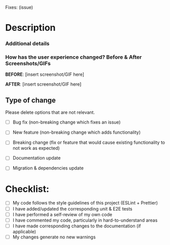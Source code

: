 Fixes: (issue)

# Description

<!-- Please include a summary of the change and which issue is fixed. Please also include relevant motivation and context. List any dependencies that are required for this change. -->

### Additional details

### How has the user experience changed? Before & After Screenshots/GIFs

**BEFORE**:
[insert screenshot/GIF here]

**AFTER**:
[insert screenshot/GIF here]

## Type of change

Please delete options that are not relevant.

- [ ] Bug fix (non-breaking change which fixes an issue)
- [ ] New feature (non-breaking change which adds functionality)
- [ ] Breaking change (fix or feature that would cause existing functionality to not work as expected)
- [ ] Documentation update
- [ ] Migration & dependencies update


# Checklist:

- [ ] My code follows the style guidelines of this project (ESLint + Prettier)
- [ ] I have added/updated the corresponding unit & E2E tests
- [ ] I have performed a self-review of my own code
- [ ] I have commented my code, particularly in hard-to-understand areas
- [ ] I have made corresponding changes to the documentation (if applicable)
- [ ] My changes generate no new warnings